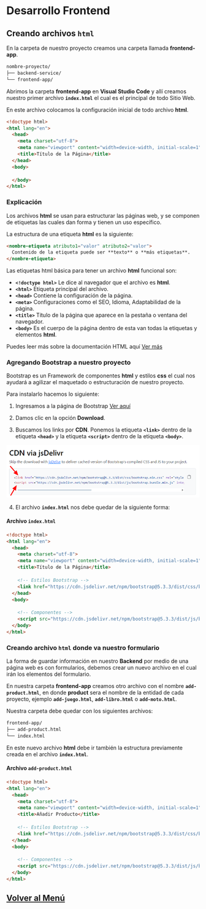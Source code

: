 # Desarrollo Frontend

## Creando archivos `html`

En la carpeta de nuestro proyecto creamos una carpeta llamada **frontend-app**.

``` bash
nombre-proyecto/
├── backend-service/
└── frontend-app/
```

Abrimos la carpeta **frontend-app** en **Visual Studio Code** y allí creamos nuestro primer archivo **`index.html`** el cual es el principal de todo Sitio Web.

En este archivo colocamos la configuración inicial de todo archivo **html**.

``` html
<!doctype html>
<html lang="en">
  <head>
    <meta charset="utf-8">
    <meta name="viewport" content="width=device-width, initial-scale=1">
    <title>Título de la Página</title>
  </head>
  <body>
    
  </body>
</html>
```

### Explicación

Los archivos **html** se usan para estructurar las páginas web, y se componen de etiquetas las cuales dan forma y tienen un uso específico.

La estructura de una etiqueta **html** es la siguiente:

``` html
<nombre-etiqueta atributo1="valor" atributo2="valor">
  Contenido de la etiqueta puede ser **texto** o **más etiquetas**.
</nombre-etiqueta>
```

Las etiquetas html básica para tener un archivo **html** funcional son:

- **`<!doctype html>`** Le dice al navegador que el archivo es **html**.
- **`<html>`** Etiqueta principal del archivo.
- **`<head>`** Contiene la configuración de la página.
- **`<meta>`** Configuraciones como el SEO, Idioma, Adaptabilidad de la página.
- **`<title>`** Título de la página que aparece en la pestaña o ventana del navegador.
- **`<body>`** Es el cuerpo de la página dentro de esta van todas la etiquetas y elementos **html**.

Puedes leer más sobre la documentación HTML aquí [Ver más](https://developer.mozilla.org/es/docs/Web/HTML)

### Agregando Bootstrap a nuestro proyecto

Bootstrap es un Framework de componentes **html** y estilos **css** el cual nos ayudará a agilizar el maquetado o estructuración de nuestro proyecto.

Para instalarlo hacemos lo siguiente:

1. Ingresamos a la página de Bootstrap [Ver aquí](https://getbootstrap.com/docs/5.3/getting-started/introduction/)

2. Damos clic en la opción **Download**.

3. Buscamos los links por **CDN**. Ponemos la etiqueta **`<link>`** dentro de la etiqueta **`<head>`** y la etiqueta **`<script>`** dentro de la etiqueta **`<body>`**.

![alt text](../../img/5/image-1.png)

4. El archivo **`index.html`** nos debe quedar de la siguiente forma:

#### Archivo `index.html`

``` html
<!doctype html>
<html lang="en">
  <head>
    <meta charset="utf-8">
    <meta name="viewport" content="width=device-width, initial-scale=1">
    <title>Título de la Página</title>

    <!-- Estilos Bootstrap -->
    <link href="https://cdn.jsdelivr.net/npm/bootstrap@5.3.3/dist/css/bootstrap.min.css" rel="stylesheet" integrity="sha384-QWTKZyjpPEjISv5WaRU9OFeRpok6YctnYmDr5pNlyT2bRjXh0JMhjY6hW+ALEwIH" crossorigin="anonymous">
  </head>
  <body>
    
    <!-- Componentes -->
    <script src="https://cdn.jsdelivr.net/npm/bootstrap@5.3.3/dist/js/bootstrap.bundle.min.js" integrity="sha384-YvpcrYf0tY3lHB60NNkmXc5s9fDVZLESaAA55NDzOxhy9GkcIdslK1eN7N6jIeHz" crossorigin="anonymous"></script>
  </body>
</html>
```

### Creando archivo `html` donde va nuestro formulario

La forma de guardar información en nuestro **Backend** por medio de una página web es con formularios, debemos crear un nuevo archivo en el cual irán los elementos del formulario.

En nuestra carpeta **frontend-app** creamos otro archivo con el nombre **`add-product.html`**, en donde **product** sera el nombre de la entidad de cada proyecto, ejemplo **`add-juego.html`**, **`add-libro.html`** o **`add-moto.html`**.

Nuestra carpeta debe quedar con los siguientes archivos:

``` bash
frontend-app/
├── add-product.html
└── index.html
```

En este nuevo archivo **html** debe ir también la estructura previamente creada en el archivo **`index.html`**.

#### Archivo `add-product.html`

``` html
<!doctype html>
<html lang="en">
  <head>
    <meta charset="utf-8">
    <meta name="viewport" content="width=device-width, initial-scale=1">
    <title>Añadir Producto</title>

    <!-- Estilos Bootstrap -->
    <link href="https://cdn.jsdelivr.net/npm/bootstrap@5.3.3/dist/css/bootstrap.min.css" rel="stylesheet" integrity="sha384-QWTKZyjpPEjISv5WaRU9OFeRpok6YctnYmDr5pNlyT2bRjXh0JMhjY6hW+ALEwIH" crossorigin="anonymous">
  </head>
  <body>
    
    <!-- Componentes -->
    <script src="https://cdn.jsdelivr.net/npm/bootstrap@5.3.3/dist/js/bootstrap.bundle.min.js" integrity="sha384-YvpcrYf0tY3lHB60NNkmXc5s9fDVZLESaAA55NDzOxhy9GkcIdslK1eN7N6jIeHz" crossorigin="anonymous"></script>
  </body>
</html>
```

## [Volver al Menú](../../README.md)